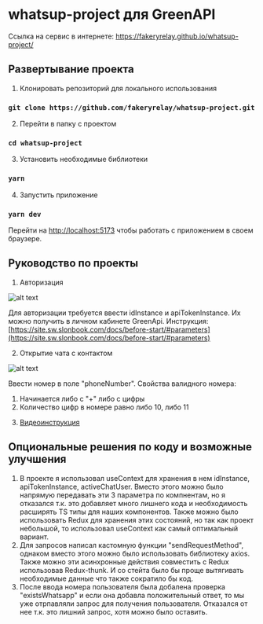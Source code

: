 # whatsup-project для GreenAPI

Ссылка на сервис в интернете: https://fakeryrelay.github.io/whatsup-project/

## Развертывание проекта

1. Клонировать репозиторий для локального использования

### `git clone https://github.com/fakeryrelay/whatsup-project.git`

2. Перейти в папку с проектом

### `cd whatsup-project`

3. Установить необходимые библиотеки

### `yarn`

4. Запустить приложение

### `yarn dev`

Перейти на [http://localhost:5173](http://localhost:5173) чтобы работать с приложением в своем браузере.

## Руководство по проекты

1. Авторизация 

![alt text](https://i.ibb.co/YTmhtJy/auth.jpg)

Для авторизации требуется ввести idInstance и apiTokenInstance. Их можно получить в личном кабинете GreenApi. Инструкция: [https://site.sw.slonbook.com/docs/before-start/#parameters](https://site.sw.slonbook.com/docs/before-start/#parameters)

2. Открытие чата с контактом

![alt text](https://i.ibb.co/F3GDk1b/interface-Ready.png)

Ввести номер в поле "phoneNumber". Свойства валидного номера:
1) Начинается либо с "+" либо с цифры
2) Количество цифр в номере равно либо 10, либо 11

3. [Видеоинструкция](https://youtu.be/wlzS_XS9b8U)


## Опциональные решения по коду и возможные улучшения

1. В проекте я использовал useContext для хранения в нем idInstance, apiTokenInstance, activeChatUser. Вместо этого можно было напрямую передавать эти 3 параметра по компнентам, но я отказался т.к. это добавляет много лишнего кода и необходимость расширять TS типы для наших компонентов. Также можно было использовать Redux для хранения этих состояний, но так как проект небольшой, то использовал useContext как самый оптимальный вариант.
2. Для запросов написал кастомную функции "sendRequestMethod", однаком вместо этого можно было использовать библиотеку axios. Также можно эти асинхронные действия совместить с Redux использовав Redux-thunk. И со стейта было бы проще вытягивать необходимые данные что также сократило бы код.
3. После ввода номера пользователя была добалена проверка "existsWhatsapp" и если она добавла положительный ответ, то мы уже отрпавляли запрос для получения пользователя. Отказался от нее т.к. это лишний запрос, хотя можно было оставить.
